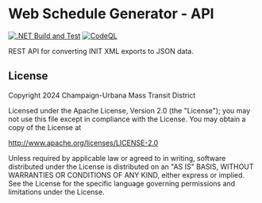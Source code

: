 # Web Schedule Generator - API

[![.NET Build and Test](https://github.com/CUMTD/WebScheduleGenerator.Api/actions/workflows/dotnet.yml/badge.svg)](https://github.com/CUMTD/WebScheduleGenerator.Api/actions/workflows/dotnet.yml)
[![CodeQL](https://github.com/CUMTD/WebScheduleGenerator.Api/actions/workflows/github-code-scanning/codeql/badge.svg)](https://github.com/CUMTD/WebScheduleGenerator.Api/actions/workflows/github-code-scanning/codeql)


REST API for converting INIT XML exports to JSON data.


## License

Copyright 2024 Champaign-Urbana Mass Transit District

Licensed under the Apache License, Version 2.0 (the "License");
you may not use this file except in compliance with the License.
You may obtain a copy of the License at

   http://www.apache.org/licenses/LICENSE-2.0

Unless required by applicable law or agreed to in writing, software distributed under the License is distributed on an "AS IS" BASIS,
WITHOUT WARRANTIES OR CONDITIONS OF ANY KIND, either express or implied. See the License for the specific language governing permissions
and limitations under the License.
